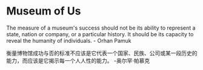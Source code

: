 # Museum of Us
The measure of a museum's success should not be its ability to represent a state, nation or company, or a particular history. It should be its capacity to reveal the humanity of individuals. - Orhan Pamuk

衡量博物馆成功与否的标准不应该是它代表一个国家、民族、公司或某一段历史的能力，而应该是它揭示每一个人人性的能力。 -奥尔罕·帕慕克
